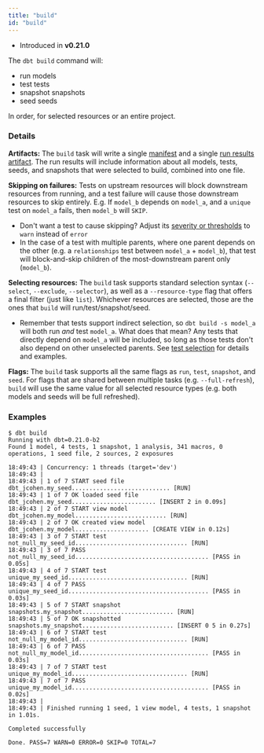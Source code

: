 ```yaml
---
title: "build"
id: "build"
---
```


<Changelog>

- Introduced in **v0.21.0**
    
</Changelog>

The `dbt build` command will:
- run <Term id="model">models</Term>
- test tests
- snapshot snapshots
- seed seeds

In <Term id="dag" /> order, for selected resources or an entire project.

### Details

**Artifacts:** The `build` task will write a single [manifest](artifacts/manifest-json) and a single [run results artifact](artifacts/run-results-json). The run results will include information about all models, tests, seeds, and snapshots that were selected to build, combined into one file.

**Skipping on failures:** Tests on upstream resources will block downstream resources from running, and a test failure will cause those downstream resources to skip entirely. E.g. If `model_b` depends on `model_a`, and a `unique` test on `model_a` fails, then `model_b` will `SKIP`.
- Don't want a test to cause skipping? Adjust its [severity or thresholds](severity) to `warn` instead of `error`
- In the case of a test with multiple parents, where one parent depends on the other (e.g. a `relationships` test between `model_a` + `model_b`), that test will block-and-skip children of the most-downstream parent only (`model_b`).

**Selecting resources:** The `build` task supports standard selection syntax (`--select`, `--exclude`, `--selector`), as well as a `--resource-type` flag that offers a final filter (just like `list`). Whichever resources are selected, those are the ones that `build` will run/test/snapshot/seed.
- Remember that tests support indirect selection, so `dbt build -s model_a` will both run _and_ test `model_a`. What does that mean? Any tests that directly depend on `model_a` will be included, so long as those tests don't also depend on other unselected parents. See [test selection](test-selection-examples) for details and examples.

**Flags:** The `build` task supports all the same flags as `run`, `test`, `snapshot`, and `seed`. For flags that are shared between multiple tasks (e.g. `--full-refresh`), `build` will use the same value for all selected resource types (e.g. both models and seeds will be full refreshed).

### Examples

```
$ dbt build
Running with dbt=0.21.0-b2
Found 1 model, 4 tests, 1 snapshot, 1 analysis, 341 macros, 0 operations, 1 seed file, 2 sources, 2 exposures

18:49:43 | Concurrency: 1 threads (target='dev')
18:49:43 |
18:49:43 | 1 of 7 START seed file dbt_jcohen.my_seed............................ [RUN]
18:49:43 | 1 of 7 OK loaded seed file dbt_jcohen.my_seed........................ [INSERT 2 in 0.09s]
18:49:43 | 2 of 7 START view model dbt_jcohen.my_model.......................... [RUN]
18:49:43 | 2 of 7 OK created view model dbt_jcohen.my_model..................... [CREATE VIEW in 0.12s]
18:49:43 | 3 of 7 START test not_null_my_seed_id................................ [RUN]
18:49:43 | 3 of 7 PASS not_null_my_seed_id...................................... [PASS in 0.05s]
18:49:43 | 4 of 7 START test unique_my_seed_id.................................. [RUN]
18:49:43 | 4 of 7 PASS unique_my_seed_id........................................ [PASS in 0.03s]
18:49:43 | 5 of 7 START snapshot snapshots.my_snapshot.......................... [RUN]
18:49:43 | 5 of 7 OK snapshotted snapshots.my_snapshot.......................... [INSERT 0 5 in 0.27s]
18:49:43 | 6 of 7 START test not_null_my_model_id............................... [RUN]
18:49:43 | 6 of 7 PASS not_null_my_model_id..................................... [PASS in 0.03s]
18:49:43 | 7 of 7 START test unique_my_model_id................................. [RUN]
18:49:43 | 7 of 7 PASS unique_my_model_id....................................... [PASS in 0.02s]
18:49:43 |
18:49:43 | Finished running 1 seed, 1 view model, 4 tests, 1 snapshot in 1.01s.

Completed successfully

Done. PASS=7 WARN=0 ERROR=0 SKIP=0 TOTAL=7
```
